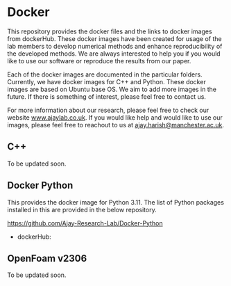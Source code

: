 # Docker
This repository provides the docker files and the links to docker images from dockerHub. These docker images have been created for usage of the lab members to develop numerical methods and enhance reproducibility of the developed methods. We are always interested to help you if you would like to use our software or reproduce the results from our paper.

Each of the docker images are documented in the particular folders. Currently, we have docker images for C++ and Python. These docker images are based on Ubuntu base OS. We aim to add more images in the future. If there is something of interest, please feel free to contact us. 

For more information about our research, please feel free to check our website www.ajaylab.co.uk. If you would like help and would like to use our images, please feel free to reachout to us at ajay.harish@manchester.ac.uk.

## C++

To be updated soon.

## Docker Python
This provides the docker image for Python 3.11. The list of Python packages installed in this are provided in the below repository. 

https://github.com/Ajay-Research-Lab/Docker-Python
  - dockerHub: 

## OpenFoam v2306

To be updated soon.



